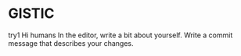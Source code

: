 # GISTIC
try1
Hi humans
In the editor, write a bit about yourself.
Write a commit message that describes your changes.
